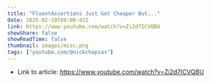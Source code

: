 ```yaml
---
title: "FluentAssertions Just Got Cheaper But..."
date: 2025-02-10T09:00:42Z
link: https://www.youtube.com/watch?v=Zi2d7ICVQBU
showShare: false
showReadTime: false
thumbnail: images/misc.png
tags: ["youtube.com/@nickchapsas"]
---
```



- Link to article: https://www.youtube.com/watch?v=Zi2d7ICVQBU